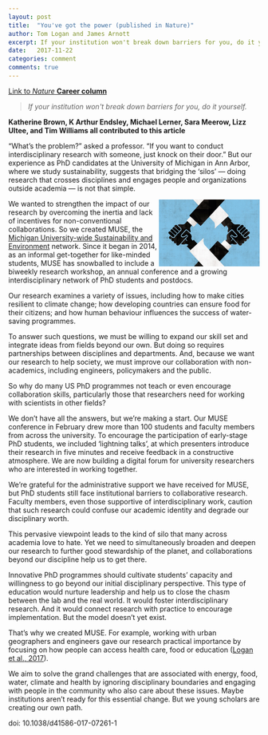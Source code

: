 ```yaml
---
layout: post
title:  "You've got the power (published in Nature)"
author: Tom Logan and James Arnott
excerpt: If your institution won't break down barriers for you, do it yourself.
date:   2017-11-22
categories: comment
comments: true
---
```


[Link to *Nature* **Career column**](https://www.nature.com/articles/d41586-017-07261-1)

>*If your institution won't break down barriers for you, do it yourself.*

**Katherine Brown, K Arthur Endsley, Michael Lerner, Sara Meerow, Lizz Ultee, and Tim Williams all contributed to this article**

“What’s the problem?” asked a professor. “If you want to conduct interdisciplinary research with someone, just knock on their door.” But our experience as PhD candidates at the University of Michigan in Ann Arbor, where we study sustainability, suggests that bridging the ‘silos’ — doing research that crosses disciplines and engages people and organizations outside academia — is not that simple.

<img align="right" src = "/img/blog/the_power.jpg" width = "40%" title = "Credit: Davor Pavelic/Getty">

We wanted to strengthen the impact of our research by overcoming the inertia and lack of incentives for non-conventional collaborations. So we created MUSE, the [Michigan University-wide Sustainability and Environment](https://muse-initiative.umich.edu) network. Since it began in 2014, as an informal get-together for like-minded students, MUSE has snowballed to include a biweekly research workshop, an annual conference and a growing interdisciplinary network of PhD students and postdocs.

Our research examines a variety of issues, including how to make cities resilient to climate change; how developing countries can ensure food for their citizens; and how human behaviour influences the success of water-saving programmes.

To answer such questions, we must be willing to expand our skill set and integrate ideas from fields beyond our own. But doing so requires partnerships between disciplines and departments. And, because we want our research to help society, we must improve our collaboration with non-academics, including engineers, policymakers and the public.

So why do many US PhD programmes not teach or even encourage collaboration skills, particularly those that researchers need for working with scientists in other fields?

We don’t have all the answers, but we’re making a start. Our MUSE conference in February drew more than 100 students and faculty members from across the university. To encourage the participation of early-stage PhD students, we included ‘lightning talks’, at which presenters introduce their research in five minutes and receive feedback in a constructive atmosphere. We are now building a digital forum for university researchers who are interested in working together.

We’re grateful for the administrative support we have received for MUSE, but PhD students still face institutional barriers to collaborative research. Faculty members, even those supportive of interdisciplinary work, caution that such research could confuse our academic identity and degrade our disciplinary worth.

This pervasive viewpoint leads to the kind of silo that many across academia love to hate. Yet we need to simultaneously broaden and deepen our research to further good stewardship of the planet, and collaborations beyond our discipline help us to get there.

Innovative PhD programmes should cultivate students’ capacity and willingness to go beyond our initial disciplinary perspective. This type of education would nurture leadership and help us to close the chasm between the lab and the real world. It would foster interdisciplinary research. And it would connect research with practice to encourage implementation. But the model doesn’t yet exist.

That’s why we created MUSE. For example, working with urban geographers and engineers gave our research practical importance by focusing on how people can access health care, food or education ([Logan et al., 2017](http://dx.doi.org/10.1177/2399808317736528)).

We aim to solve the grand challenges that are associated with energy, food, water, climate and health by ignoring disciplinary boundaries and engaging with people in the community who also care about these issues. Maybe institutions aren’t ready for this essential change. But we young scholars are creating our own path.



doi: 10.1038/d41586-017-07261-1
